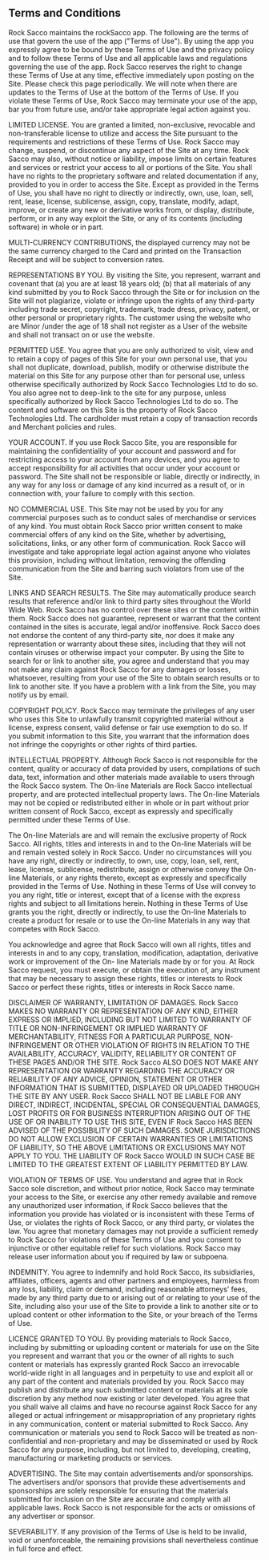## Terms and Conditions

Rock Sacco maintains the rockSacco app. The following are the terms of use that govern the use of the app ("Terms of Use"). By using the app you expressly agree to be bound by these Terms of Use and the privacy policy and to follow these Terms of Use and all applicable laws and regulations governing the use of the app. Rock Sacco reserves the right to change these Terms of Use at any time, effective immediately upon posting on the Site. Please check this page periodically. We will note when there are updates to the Terms of Use at the bottom of the Terms of Use. If you violate these Terms of Use, Rock Sacco may terminate your use of the app, bar you from future use, and/or take appropriate legal action against you.

LIMITED LICENSE. You are granted a limited, non-exclusive, revocable and non-transferable license to utilize and access the Site pursuant to the requirements and restrictions of these Terms of Use. Rock Sacco may change, suspend, or discontinue any aspect of the Site at any time. Rock Sacco may also, without notice or liability, impose limits on certain features and services or restrict your access to all or portions of the Site. You shall have no rights to the proprietary software and related documentation if any, provided to you in order to access the Site. Except as provided in the Terms of Use, you shall have no right to directly or indirectly, own, use, loan, sell, rent, lease, license, sublicense, assign, copy, translate, modify, adapt, improve, or create any new or derivative works from, or display, distribute, perform, or in any way exploit the Site, or any of its contents (including software) in whole or in part.

MULTI-CURRENCY CONTRIBUTIONS, the displayed currency may not be the same currency charged to the Card and printed on the Transaction Receipt and will be subject to conversion rates.

REPRESENTATIONS BY YOU. By visiting the Site, you represent, warrant and covenant that (a) you are at least 18 years old; (b) that all materials of any kind submitted by you to Rock Sacco through the Site or for inclusion on the Site will not plagiarize, violate or infringe upon the rights of any third-party including trade secret, copyright, trademark, trade dress, privacy, patent, or other personal or proprietary rights. The customer using the website who are Minor /under the age of 18 shall not register as a User of the website and shall not transact on or use the website.

PERMITTED USE. You agree that you are only authorized to visit, view and to retain a copy of pages of this Site for your own personal use, that you shall not duplicate, download, publish, modify or otherwise distribute the material on this Site for any purpose other than for personal use, unless otherwise specifically authorized by Rock Sacco Technologies Ltd to do so. You also agree not to deep-link to the site for any purpose, unless specifically authorized by Rock Sacco Technologies Ltd to do so. The content and software on this Site is the property of Rock Sacco Technologies Ltd. The cardholder must retain a copy of transaction records and Merchant policies and rules.

YOUR ACCOUNT. If you use Rock Sacco Site, you are responsible for maintaining the confidentiality of your account and password and for restricting access to your account from any devices, and you agree to accept responsibility for all activities that occur under your account or password. The Site shall not be responsible or liable, directly or indirectly, in any way for any loss or damage of any kind incurred as a result of, or in connection with, your failure to comply with this section.

NO COMMERCIAL USE. This Site may not be used by you for any commercial purposes such as to conduct sales of merchandise or services of any kind. You must obtain Rock Sacco prior written consent to make commercial offers of any kind on the Site, whether by advertising, solicitations, links, or any other form of communication. Rock Sacco will investigate and take appropriate legal action against anyone who violates this provision, including without limitation, removing the offending communication from the Site and barring such violators from use of the Site.

LINKS AND SEARCH RESULTS. The Site may automatically produce search results that reference and/or link to third party sites throughout the World Wide Web. Rock Sacco has no control over these sites or the content within them. Rock Sacco does not guarantee, represent or warrant that the content contained in the sites is accurate, legal and/or inoffensive. Rock Sacco does not endorse the content of any third-party site, nor does it make any representation or warranty about these sites, including that they will not contain viruses or otherwise impact your computer. By using the Site to search for or link to another site, you agree and understand that you may not make any claim against Rock Sacco for any damages or losses, whatsoever, resulting from your use of the Site to obtain search results or to link to another site. If you have a problem with a link from the Site, you may notify us by email.

COPYRIGHT POLICY. Rock Sacco may terminate the privileges of any user who uses this Site to unlawfully transmit copyrighted material without a license, express consent, valid defense or fair use exemption to do so. If you submit information to this Site, you warrant that the information does not infringe the copyrights or other rights of third parties.

INTELLECTUAL PROPERTY. Although Rock Sacco is not responsible for the content, quality or accuracy of data provided by users, compilations of such data, text, information and other materials made available to users through the Rock Sacco system. The On-line Materials are Rock Sacco intellectual property, and are protected intellectual property laws. The On-line Materials may not be copied or redistributed either in whole or in part without prior written consent of Rock Sacco, except as expressly and specifically permitted under these Terms of Use.

The On-line Materials are and will remain the exclusive property of Rock Sacco. All rights, titles and interests in and to the On-line Materials will be and remain vested solely in Rock Sacco. Under no circumstances will you have any right, directly or indirectly, to own, use, copy, loan, sell, rent, lease, license, sublicense, redistribute, assign or otherwise convey the On- line Materials, or any rights thereto, except as expressly and specifically provided in the Terms of Use. Nothing in these Terms of Use will convey to you any right, title or interest, except that of a license with the express rights and subject to all limitations herein. Nothing in these Terms of Use grants you the right, directly or indirectly, to use the On-line Materials to create a product for resale or to use the On-line Materials in any way that competes with Rock Sacco.

You acknowledge and agree that Rock Sacco will own all rights, titles and interests in and to any copy, translation, modification, adaptation, derivative work or improvement of the On- line Materials made by or for you. At Rock Sacco request, you must execute, or obtain the execution of, any instrument that may be necessary to assign these rights, titles or interests to Rock Sacco or perfect these rights, titles or interests in Rock Sacco name.

DISCLAIMER OF WARRANTY, LIMITATION OF DAMAGES. Rock Sacco MAKES NO WARRANTY OR REPRESENTATION OF ANY KIND, EITHER EXPRESS OR IMPLIED, INCLUDING BUT NOT LIMITED TO WARRANTY OF TITLE OR NON-INFRINGEMENT OR IMPLIED WARRANTY OF MERCHANTABILITY, FITNESS FOR A PARTICULAR PURPOSE, NON-INFRINGEMENT OR OTHER VIOLATION OF RIGHTS IN RELATION TO THE AVAILABILITY, ACCURACY, VALIDITY, RELIABILITY OR CONTENT OF THESE PAGES AND/OR THE SITE. Rock Sacco ALSO DOES NOT MAKE ANY REPRESENTATION OR WARRANTY REGARDING THE ACCURACY OR RELIABILITY OF ANY ADVICE, OPINION, STATEMENT OR OTHER INFORMATION THAT IS SUBMITTED, DISPLAYED OR UPLOADED THROUGH THE SITE BY ANY USER. Rock Sacco SHALL NOT BE LIABLE FOR ANY DIRECT, INDIRECT, INCIDENTAL, SPECIAL OR CONSEQUENTIAL DAMAGES, LOST PROFITS OR FOR BUSINESS INTERRUPTION ARISING OUT OF THE USE OF OR INABILITY TO USE THIS SITE, EVEN IF Rock Sacco HAS BEEN ADVISED OF THE POSSIBILITY OF SUCH DAMAGES. SOME JURISDICTIONS DO NOT ALLOW EXCLUSION OF CERTAIN WARRANTIES OR LIMITATIONS OF LIABILITY, SO THE ABOVE LIMITATIONS OR EXCLUSIONS MAY NOT APPLY TO YOU. THE LIABILITY OF Rock Sacco WOULD IN SUCH CASE BE LIMITED TO THE GREATEST EXTENT OF LIABILITY PERMITTED BY LAW.

VIOLATION OF TERMS OF USE. You understand and agree that in Rock Sacco sole discretion, and without prior notice, Rock Sacco may terminate your access to the Site, or exercise any other remedy available and remove any unauthorized user information, if Rock Sacco believes that the information you provide has violated or is inconsistent with these Terms of Use, or violates the rights of Rock Sacco, or any third party, or violates the law. You agree that monetary damages may not provide a sufficient remedy to Rock Sacco for violations of these Terms of Use and you consent to injunctive or other equitable relief for such violations. Rock Sacco may release user information about you if required by law or subpoena.

INDEMNITY. You agree to indemnify and hold Rock Sacco, its subsidiaries, affiliates, officers, agents and other partners and employees, harmless from any loss, liability, claim or demand, including reasonable attorneys’ fees, made by any third party due to or arising out of or relating to your use of the Site, including also your use of the Site to provide a link to another site or to upload content or other information to the Site, or your breach of the Terms of Use.

LICENCE GRANTED TO YOU. By providing materials to Rock Sacco, including by submitting or uploading content or materials for use on the Site you represent and warrant that you or the owner of all rights to such content or materials has expressly granted Rock Sacco an irrevocable world-wide right in all languages and in perpetuity to use and exploit all or any part of the content and materials provided by you. Rock Sacco may publish and distribute any such submitted content or materials at its sole discretion by any method now existing or later developed. You agree that you shall waive all claims and have no recourse against Rock Sacco for any alleged or actual infringement or misappropriation of any proprietary rights in any communication, content or material submitted to Rock Sacco. Any communication or materials you send to Rock Sacco will be treated as non- confidential and non-proprietary and may be disseminated or used by Rock Sacco for any purpose, including, but not limited to, developing, creating, manufacturing or marketing products or services.

ADVERTISING. The Site may contain advertisements and/or sponsorships. The advertisers and/or sponsors that provide these advertisements and sponsorships are solely responsible for ensuring that the materials submitted for inclusion on the Site are accurate and comply with all applicable laws. Rock Sacco is not responsible for the acts or omissions of any advertiser or sponsor.

SEVERABILITY. If any provision of the Terms of Use is held to be invalid, void or unenforceable, the remaining provisions shall nevertheless continue in full force and effect.
